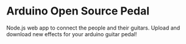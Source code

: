Arduino Open Source Pedal
=====

Node.js web app to connect the people and their guitars.
Upload and download new effects for your arduino guitar pedal!